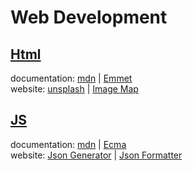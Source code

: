 # Web Development

## [Html](https://github.com/MDAAMIRAHMED/Web-Development/tree/main/Html)
documentation: [mdn](https://developer.mozilla.org/en-US/) | [Emmet](https://docs.emmet.io/abbreviations/)
<br />
website: [unsplash](https://unsplash.com/) | [Image Map](http://www.image-map.net/)
## [JS](https://github.com/MDAAMIRAHMED/Web-Development/tree/main/JS)
documentation: [mdn](https://developer.mozilla.org/en-US/) | [Ecma](https://tc39.es/ecma262/)
<br />
website: [Json Generator](https://randomuser.me/) | [Json Formatter](https://jsonformatter.org/)
